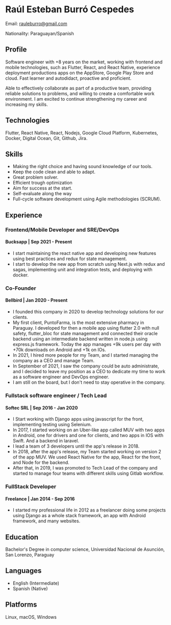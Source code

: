 # Raúl Esteban Burró Cespedes

Email: rauleburro@gmail.com

Nationality: Paraguayan/Spanish

## Profile

Software engineer with +8 years on the market, working with frontend and mobile technologies, such as Flutter, React, and React Native, experience deployment productions apps on the AppStore, Google Play Store and cloud. Fast learner and autodidact, proactive and proficient.

Able to effectively collaborate as part of a productive team, providing reliable solutions to problems, and willing to create a comfortable work environment. I am excited to continue strengthening my career and increasing my skills.

## Technologies

Flutter, React Native, React, Nodejs, Google Cloud Platform, Kubernetes, Docker, Digital Ocean, Git, Github, Jira.

## Skills

- Making the right choice and having sound knowledge of our tools.
- Keep the code clean and able to adapt.
- Great problem solver.
- Efficient trough optimization
- Aim for success at the start.
- Self-evaluate along the way
- Full-cycle software development using Agile methodologies (SCRUM).

## Experience

### Frontend/Mobile Developer and SRE/DevOps

#### Bucksapp | Sep 2021 - Present

- I start maintaining the react native app and developing new features using best practices and redux for state management.
- I start to develop the new app from scratch using Next.js with redux and sagas, implementing unit and integration tests, and deploying with docker.

### Co-Founder

#### Bellbird | Jan 2020 - Present

- I founded this company in 2020 to develop technology solutions for our clients.
- My first client, PuntoFarma, is the most extensive pharmacy in Paraguay. I developed for then a mobile app using flutter 2.0 with null safety, flutter_bloc for state management and connected their oracle backend using an intermediate backend written in node.js using express.js framework. Today the app manages +9k users per day with +70k downloads on Android and +1k on IOs.
- In 2021, I hired more people for my Team, and I started managing the company as a CEO and manage Team.
- In September of 2021, I saw the company could be auto administrate, and I decided to leave my position as a CEO to dedicate my time to work as a software engineer and DevOps engineer.
- I am still on the board, but I don't need to stay operative in the company.

### Fullstack software engineer / Tech Lead

#### Softec SRL | Sep 2016 - Jan 2020

- I Start working with Django apps using javascript for the front, implementing testing using Selenium.
- In 2017, I started working on an Uber-like app called MUV with two apps in Android, one for drivers and one for clients, and two apps in IOS with Swift. And a backend in laravel.
- I lead a team of 3 developers until the app's release in 2018.
- In 2018, after the app's release, my Team started working on version 2 of the app MUV. We used React Native for the app, React for the front, and Node for the backend.
- After that, in 2019, I was promoted to Tech Lead of the company and started to manage four teams with different skills using Gitlab workflow.

### FullStack Developer

#### Freelance | Jan 2014 - Sep 2016

- I started my professional life in 2012 as a freelancer doing some projects using Django as a whole stack framework, an app with Android framework, and many websites.

## Education

Bachelor's Degree in computer science, Universidad Nacional de Asunción, San Lorenzo, Paraguay

## Languages

- English (Intermediate)
- Spanish (Native)

## Platforms

Linux, macOS, Windows
